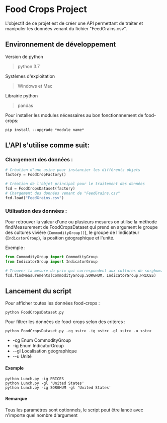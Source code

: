 # Food Crops Project
L'objectif de ce projet est de créer une API permettant de traiter et manipuler les données venant du fichier "FeedGrains.csv".

## Environnement de développement
Version de python
> python 3.7

Systèmes d'exploitation
> Windows et Mac

Librairie python 
> pandas

Pour installer les modules nécessaires au bon fonctionnnement de food-crops:
```
pip install --upgrade *module name*
``` 
  
## L'API s'utilise comme suit:
### Chargement des données :
  ```python
  # Création d'une usine pour instancier les différents objets
  factory = FoodCropFactory()
  
  # Création de l'objet principal pour le traitement des données
  fcd = FoodCropsDataset(factory)
  # Chargement des données venant de "FeedGrains.csv"
  fcd.load("FeedGrains.csv")
  ```

### Utilisation des données :
Pour retrouver la valeur d'une ou plusieurs mesures on utilise la méthode findMeasurement de FoodCropsDataset qui prend en argument le groupe des cultures vivière (`CommodityGroup()`), le groupe de l'indicateur (`IndicatorGroup`), la position géographique et l'unité.

Exemple :

```python
from CommodityGroup import CommodityGroup
from IndicatorGroup import IndicatorGroup

# Trouver la mesure du prix qui correspondent aux cultures de sorghum.
fcd.findMeasurements(CommodityGroup.SORGHUM, IndicatorGroup.PRICES)
```
## Lancement du script

Pour afficher toutes les données food-crops : 
```
python FoodCropsDataset.py
```

Pour filtrer les données de food-crops selon des critères : 
```
python FoodCropsDataset.py -cg <str> -ig <str> -gl <str> -u <str>
```
- -cg
Enum CommodityGroup
- -ig 
Enum IndicatorGroup
- --gl
Localisation géographique
- --u
Unité

#### Exemple
```
python Lunch.py -ig PRICES
python Lunch.py -gl 'United States'
python Lunch.py -cg SORGHUM -gl 'United States'
```
#### Remarque
Tous les paramètres sont optionnels, le script peut être lancé avec n'importe quel nombre d'argument
